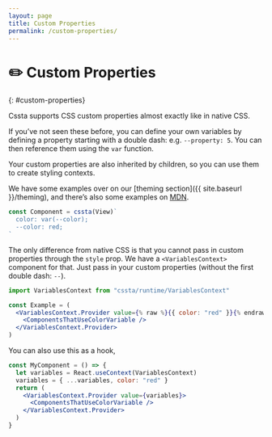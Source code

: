 ```yaml
---
layout: page
title: Custom Properties
permalink: /custom-properties/
---
```


# ✏️ Custom Properties

{: #custom-properties}

Cssta supports CSS custom properties almost exactly like in native CSS.

If you’ve not seen these before, you can define your own variables by defining a property starting with a double dash: e.g. `--property: 5`. You can then reference them using the `var` function.

Your custom properties are also inherited by children, so you can use them to create styling contexts.

We have some examples over on our [theming section]({{ site.baseurl }}/theming), and there’s also some examples on [MDN](https://developer.mozilla.org/en-US/docs/Web/CSS/--*).

```jsx
const Component = cssta(View)`
  color: var(--color);
  --color: red;
`
```

The only difference from native CSS is that you cannot pass in custom properties through the `style` prop. We have a `<VariablesContext>` component for that. Just pass in your custom properties (without the first double dash: `--`).

```jsx
import VariablesContext from "cssta/runtime/VariablesContext"

const Example = (
  <VariablesContext.Provider value={% raw %}{{ color: "red" }}{% endraw %}>
    <ComponentsThatUseColorVariable />
  </VariablesContext.Provider>
)
```

You can also use this as a hook,

```jsx
const MyComponent = () => {
  let variables = React.useContext(VariablesContext)
  variables = { ...variables, color: "red" }
  return (
    <VariablesContext.Provider value={variables}>
      <ComponentsThatUseColorVariable />
    </VariablesContext.Provider>
  )
}
```
